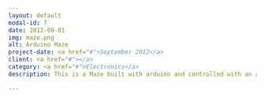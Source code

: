 ```yaml
---
layout: default
modal-id: 7
date: 2012-09-01
img: maze.png
alt: Arduino Maze
project-date: <a href="#">September 2012</a>
client: <a href="#"></a>
category: <a href="#">Electronics</a>
description: This is a Maze built with arduino and controlled with an accelerometer.<br /><br />We made this maze as part of the RACE Project.<br />Team Members:<br />- Ricardo Perez<br />- Yago Carballo<br /><br /><a href="https://drive.google.com/file/d/0B_bl78v9g1enVWprSUIwa05PcDg/view?usp=sharing">Project Presentation</a><br /><br /><iframe width="560" height="315" src="https://www.youtube-nocookie.com/embed/B4p9HhO2X9M" frameborder="0" allowfullscreen></iframe></iframe><br /><br />

---
```

